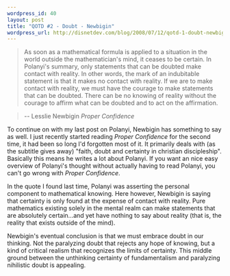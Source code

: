 ```yaml
--- 
wordpress_id: 40
layout: post
title: "QOTD #2 - Doubt - Newbigin"
wordpress_url: http://disnetdev.com/blog/2008/07/12/qotd-1-doubt-newbigin/
---
```

>As soon as a mathematical formula is applied to a situation in the world outside the mathematician's mind, it ceases to be certain. In Polanyi's summary, only statements that can be doubted make contact with reality. In other words, the mark of an indubitable statement is that it makes no contact with reality. If we are to make contact with reality, we must have the courage to make statements that can be doubted. There can be no knowing of reality without the courage to affirm what can be doubted and to act on the affirmation.

>-- Lesslie Newbigin *Proper Confidence*

To continue on with my last post on Polanyi, Newbigin has something to say as well. I just recently started reading *Proper Confidence* for the second time, it had been so long I'd forgotten most of it. It primarily deals with (as the subtitle gives away) "faith, doubt and certainty in christian discipleship". Basically this means he writes a lot about Polanyi. If you want an nice easy overview of Polanyi's thought without actually having to read Polanyi, you can't go wrong with *Proper Confidence*.

In the quote I found last time, Polanyi was asserting the personal component to mathematical knowing. Here however, Newbigin is saying that certainty is only found at the expense of contact with reality. Pure mathematics existing solely in the mental realm can make statements that are absolutely certain...and yet have nothing to say about reality (that is, the reality that exists outside of the mind).

Newbigin's eventual conclusion is that we must embrace doubt in our thinking. Not the paralyzing doubt that rejects any hope of knowing, but a kind of critical realism that recognizes the limits of certainty. This middle ground between the unthinking certainty of fundamentalism and paralyzing nihilistic doubt is appealing.
